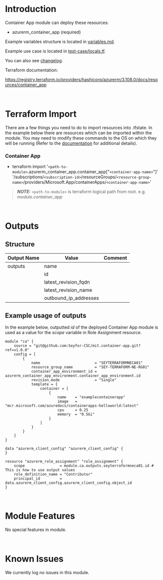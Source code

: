 # Introduction
Container App module can deploy these resources:
* azurerm_container_app (required)

Example variables structure is located in [variables.md](variables.md).

Example use case is located in [test-case/locals.tf](test-case/locals.tf).

You can also see [changelog](CHANGELOG.md).

Terraform documentation:

https://registry.terraform.io/providers/hashicorp/azurerm/3.108.0/docs/resources/container_app

&nbsp;

# Terraform Import
There are a few things you need to do to import resources into .tfstate. In the example below there are resources which can be imported within the module. You may need to modify these commands to the OS on which they will be running (Refer to the [documentation](https://developer.hashicorp.com/terraform/cli/commands/import#example-import-into-resource-configured-with-for_each) for additional details).
### Container App
* terraform import '`<path-to-module>`.azurerm_container_app.container_app["`<container-app-name>`"]' '/subscriptions/`<subscription-id>`/resourceGroups/`<resource-group-name>`/providers/Microsoft.App/containerApps/`<container-app-name>`'

 > **_NOTE:_** `<path-to-module>` is terraform logical path from root. e.g. _module.container\_app_

&nbsp;

# Outputs
## Structure

| Output Name | Value          | Comment                                              |
| ----------- | --------------------- | --------------------------------------------- |
| outputs     | name                  |                                               |
|             | id                    |                                               |
|             | latest_revision_fqdn  |                                               |
|             | latest_revision_name  |                                               |
|             | outbound_ip_addresses |                                               |

## Example usage of outputs
In the example below, outputted _id_ of the deployed Container App module is used as a value for the _scope_ variable in Role Assignment resource.
```
module "ca" {
    source = "git@github.com:Seyfor-CSC/mit.container-app.git?ref=v1.0.0"
    config = [
        {
            name                         = "SEYTERRAFORMNECA01"
            resource_group_name          = "SEY-TERRAFORM-NE-RG01"
            container_app_environment_id = azurerm_container_app_environment.container_app_environment.id
            revision_mode                = "Single"
            template = {
                container = [
                    {
                        name    = "examplecontainerapp"
                        image   = "mcr.microsoft.com/azuredocs/containerapps-helloworld:latest"
                        cpu     = 0.25
                        memory  = "0.5Gi"
                    }
                ]
            }
        }
    ]
}

data "azurerm_client_config" "azurerm_client_config" {
}

resource "azurerm_role_assignment" "role_assignment" {
    scope                = module.ca.outputs.seyterraformneca01.id # This is how to use output values
    role_definition_name = "Contributor"
    principal_id         = data.azurerm_client_config.azurerm_client_config.object_id
}
```

&nbsp;

# Module Features
No special features in module.

&nbsp;

# Known Issues
We currently log no issues in this module.